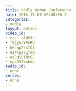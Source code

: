 ```yaml
---
title: Godly Woman Conference
date: 2016-11-06 00:00:00 Z
categories:
- media
layout: sermon
video_id:
- czc__zANVJc
- fXjynlYPeBU
- h6cqpZr4IOA
- 01FXgJ7gT0Q
- AqJqiE1WXSE
- op495Ikwkdg
audio_id:
- none
verses:
- none
---
```


